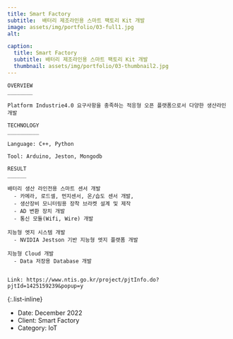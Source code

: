 ```yaml
---
title: Smart Factory
subtitle:  배터리 제조라인용 스마트 팩토리 Kit 개발 
image: assets/img/portfolio/03-full1.jpg
alt: 

caption:
  title: Smart Factory
  subtitle: 배터리 제조라인용 스마트 팩토리 Kit 개발
  thumbnail: assets/img/portfolio/03-thumbnail2.jpg
---
```


    OVERVIEW
    ________

    Platform Industrie4.0 요구사항을 충족하는 적응형 오픈 플랫폼으로서 다양한 생산라인 개발

    TECHNOLOGY​
    __________

    Language: C++​, Python

    Tool: Arduino,​ Jeston, Mongodb
 
    RESULT​
    ______

    배터리 생산 라인전용 스마트 센서 개발
      - 카메라, 로드셀, 먼지센서, 온/습도 센서 개발, 
      - 생산장비 모니터링용 장착 브라켓 설계 및 제작
      - AD 변환 장치 개발
      - 통신 모듈(Wifi, Wire) 개발    

    지능형 엣지 시스템 개발
      - NVIDIA Jestson 기반 지능형 엣지 플랫폼 개발

    지능형 Cloud 개발
      - Data 저장용 Database 개발

          
    Link: https://www.ntis.go.kr/project/pjtInfo.do?pjtId=1425159239&popup=y

{:.list-inline}
- Date: December 2022
- Client: Smart Factory
- Category: IoT

